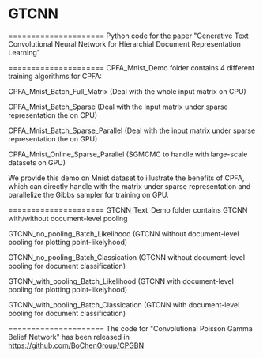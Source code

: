 # GTCNN

=====================
Python code for the paper "Generative Text Convolutional Neural Network for Hierarchial Document Representation Learning"

=====================
CPFA_Mnist_Demo folder contains 4 different training algorithms for CPFA:

CPFA_Mnist_Batch_Full_Matrix (Deal with the whole input matrix on CPU)

CPFA_Mnist_Batch_Sparse (Deal with the input matrix under sparse representation the on CPU)

CPFA_Mnist_Batch_Sparse_Parallel (Deal with the input matrix under sparse representation the on GPU)

CPFA_Mnist_Online_Sparse_Parallel (SGMCMC to handle with large-scale datasets on GPU)

We provide this demo on Mnist dataset to illustrate the benefits of CPFA, which can directly handle with the matrix under sparse representation and parallelize the Gibbs sampler for training on GPU.

=====================
GTCNN_Text_Demo folder contains GTCNN with/without document-level pooling

GTCNN_no_pooling_Batch_Likelihood (GTCNN without document-level pooling for plotting point-likelyhood)

GTCNN_no_pooling_Batch_Classication (GTCNN without document-level pooling for document classification)

GTCNN_with_pooling_Batch_Likelihood (GTCNN with document-level pooling for plotting point-likelyhood)

GTCNN_with_pooling_Batch_Classication (GTCNN with document-level pooling for document classification)


=====================
The code for "Convolutional Poisson Gamma Belief Network" has been released in https://github.com/BoChenGroup/CPGBN




